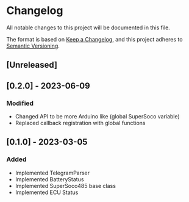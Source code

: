 # Changelog

All notable changes to this project will be documented in this file.

The format is based on [Keep a Changelog](https://keepachangelog.com/en/1.0.0/),
and this project adheres to [Semantic Versioning](https://semver.org/spec/v2.0.0.html).

## [Unreleased]

## [0.2.0] - 2023-06-09
### Modified
- Changed API to be more Arduino like (global SuperSoco variable)
- Replaced callback registration with global functions

## [0.1.0] - 2023-03-05

### Added
- Implemented TelegramParser
- Implemented BatteryStatus
- Implemented SuperSoco485 base class
- Implemented ECU Status